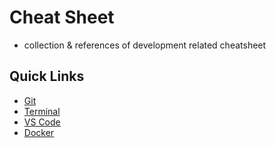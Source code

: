 # Cheat Sheet

- collection & references of development related cheatsheet

## Quick Links

- [Git](https://github.com/yuchiu/note/tree/master/git)
- [Terminal](https://github.com/yuchiu/note/tree/master/terminal)
- [VS Code](https://github.com/yuchiu/note/tree/master/vscode)
- [Docker](https://github.com/yuchiu/note/tree/master/docker)

